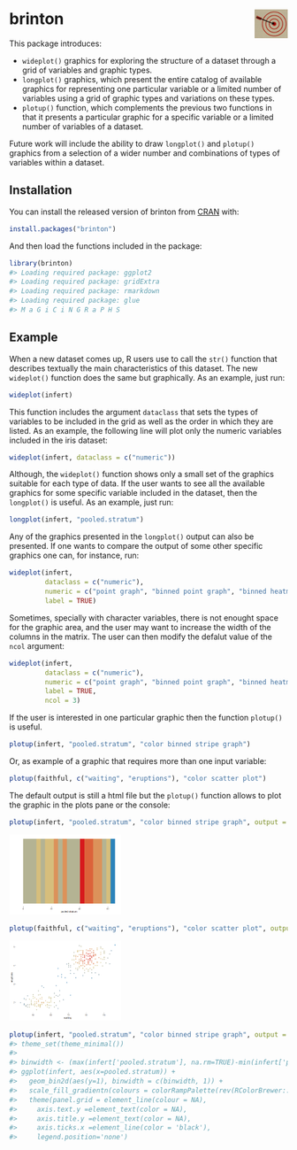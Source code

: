 
<!-- README.md is generated from README.Rmd. Please edit that file -->

# brinton <img src="man/figures/logo.png" align="right" alt="" width="60" />

This package introduces:

  - `wideplot()` graphics for exploring the structure of a dataset
    through a grid of variables and graphic types.
  - `longplot()` graphics, which present the entire catalog of available
    graphics for representing one particular variable or a limited
    number of variables using a grid of graphic types and variations on
    these types.
  - `plotup()` function, which complements the previous two functions in
    that it presents a particular graphic for a specific variable or a
    limited number of variables of a dataset.

Future work will include the ability to draw `longplot()` and `plotup()`
graphics from a selection of a wider number and combinations of types of
variables within a dataset.

## Installation

You can install the released version of brinton from
[CRAN](https://CRAN.R-project.org) with:

``` r
install.packages("brinton")
```

And then load the functions included in the package:

``` r
library(brinton)
#> Loading required package: ggplot2
#> Loading required package: gridExtra
#> Loading required package: rmarkdown
#> Loading required package: glue
#> M a G i C i N G R a P H S
```

## Example

When a new dataset comes up, R users use to call the `str()` function
that describes textually the main characteristics of this dataset. The
new `wideplot()` function does the same but graphically. As an example,
just run:

``` r
wideplot(infert)
```

This function includes the argument `dataclass` that sets the types of
variables to be included in the grid as well as the order in which they
are listed. As an example, the following line will plot only the numeric
variables included in the iris dataset:

``` r
wideplot(infert, dataclass = c("numeric"))
```

Although, the `wideplot()` function shows only a small set of the
graphics suitable for each type of data. If the user wants to see all
the available graphics for some specific variable included in the
dataset, then the `longplot()` is useful. As an example, just run:

``` r
longplot(infert, "pooled.stratum")
```

Any of the graphics presented in the `longplot()` output can also be
presented. If one wants to compare the output of some other specific
graphics one can, for instance, run:

``` r
wideplot(infert,
         dataclass = c("numeric"),
         numeric = c("point graph", "binned point graph", "binned heatmap"),
         label = TRUE)
```

Sometimes, specially with character variables, there is not enought
space for the graphic area, and the user may want to increase the width
of the columns in the matrix. The user can then modify the defalut value
of the `ncol` argument:

``` r
wideplot(infert,
         dataclass = c("numeric"),
         numeric = c("point graph", "binned point graph", "binned heatmap"),
         label = TRUE,
         ncol = 3)
```

If the user is interested in one particular graphic then the function
`plotup()` is useful.

``` r
plotup(infert, "pooled.stratum", "color binned stripe graph")
```

Or, as example of a graphic that requires more than one input variable:

``` r
plotup(faithful, c("waiting", "eruptions"), "color scatter plot")
```

The default output is still a html file but the `plotup()` function
allows to plot the graphic in the plots pane or the console:

``` r
plotup(infert, "pooled.stratum", "color binned stripe graph", output = "plots pane")
```

<img src="man/figures/README-plotspane1-1.png" width="40%" />

``` r
plotup(faithful, c("waiting", "eruptions"), "color scatter plot", output = "plots pane")
```

<img src="man/figures/README-plotspane2-1.png" width="40%" />

``` r
plotup(infert, "pooled.stratum", "color binned stripe graph", output = "console")
#> theme_set(theme_minimal())
#> 
#> binwidth <- (max(infert['pooled.stratum'], na.rm=TRUE)-min(infert['pooled.stratum'], na.rm=TRUE))/20
#> ggplot(infert, aes(x=pooled.stratum)) +
#>   geom_bin2d(aes(y=1), binwidth = c(binwidth, 1)) +
#>   scale_fill_gradientn(colours = colorRampPalette(rev(RColorBrewer::brewer.pal(4, 'Spectral')))(3)) +
#>   theme(panel.grid = element_line(colour = NA),
#>     axis.text.y =element_text(color = NA),
#>     axis.title.y =element_text(color = NA),
#>     axis.ticks.x =element_line(color = 'black'),
#>     legend.position='none')
```
